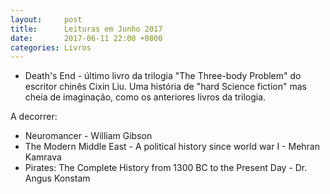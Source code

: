 ```yaml
---
layout:     post
title:      Leituras em Junho 2017
date:       2017-06-11 22:00 +0800
categories: Livros
---
```

- Death's End - último livro da trilogia "The Three-body Problem" do escritor chinês Cixin Liu. Uma história de "hard Science fiction" mas  cheia de imaginação, como os anteriores livros da trilogia.    


A decorrer: 
- Neuromancer - William Gibson
- The Modern Middle East - A political history since world war I - Mehran Kamrava
- Pirates: The Complete History from 1300 BC to the Present Day - Dr. Angus Konstam